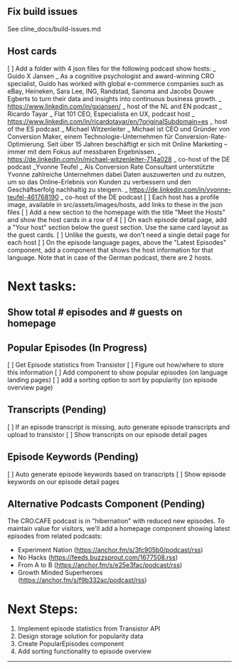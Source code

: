 ## Fix build issues

See cline_docs/build-issues.md

## Host cards

[ ] Add a folder with 4 json files for the following podcast show hosts:
_ Guido X Jansen
_ As a cognitive psychologist and award-winning CRO specialist, Guido has worked with global e-commerce companies such as eBay, Heineken, Sara Lee, ING, Randstad, Sanoma and Jacobs Douwe Egberts to turn their data and insights into continuous business growth.
_ https://www.linkedin.com/in/gxjansen/
_ host of the NL and EN podcast
_ Ricardo Tayar
_ Flat 101 CEO, Especialista en UX, podcast host
_ https://www.linkedin.com/in/ricardotayar/en/?originalSubdomain=es
_ host of the ES podcast
_ Michael Witzenleiter
_ Michael ist CEO und Gründer von Conversion Maker, einem Technologie-Unternehmen für Conversion-Rate-Optimierung. Seit über 15 Jahren beschäftigt er sich mit Online Marketing – immer mit dem Fokus auf messbaren Ergebnissen.
_ https://de.linkedin.com/in/michael-witzenleiter-714a028
_ co-host of the DE podcast
_Yvonne Teufel
_ Als Conversion Rate Consultant unterstützte Yvonne zahlreiche Unternehmen dabei Daten auszuwerten und zu nutzen, um so das Online-Erlebnis von Kunden zu verbessern und den Geschäftserfolg nachhaltig zu steigern.
_ https://de.linkedin.com/in/yvonne-teufel-461768190
_ co-host of the DE podcast
[ ] Each host has a profile image, available in src/assets/images/hosts, add links to these in the json files
[ ] Add a new section to the homepage with the title "Meet the Hosts" and show the host cards in a row of 4
[ ] On each episode detail page, add a "Your host" section below the guest section. Use the same card layout as the guest cards.
[ ] Unlike the guests, we don't need a single detail page for each host
[ ] On the episode language pages, above the "Latest Episodes" component, add a component that shows the host information for that language. Note that in case of the German podcast, there are 2 hosts.

# Next tasks:

## Show total # episodes and # guests on homepage

## Popular Episodes (In Progress)

[ ] Get Episode statistics from Transistor
[ ] Figure out how/where to store this information
[ ] Add component to show popular episodes (on language landing pages)
[ ] add a sorting option to sort by popularity (on episode overview page)

## Transcripts (Pending)

[ ] If an episode transcript is missing, auto generate episode transcripts and upload to transistor
[ ] Show transcripts on our episode detail pages

## Episode Keywords (Pending)

[ ] Auto generate episode keywords based on transcripts
[ ] Show episode keywords on our episode detail pages

## Alternative Podcasts Component (Pending)

The CRO.CAFE podcast is in "hibernation" with reduced new episodes. To maintain value for visitors, we'll add a homepage component showing latest episodes from related podcasts:

- Experiment Nation (https://anchor.fm/s/3fc905b0/podcast/rss)
- No Hacks (https://feeds.buzzsprout.com/1677508.rss)
- From A to B (https://anchor.fm/s/e25e3fac/podcast/rss)
- Growth Minded Superheroes (https://anchor.fm/s/f9b332ac/podcast/rss)

# Next Steps:

1. Implement episode statistics from Transistor API
2. Design storage solution for popularity data
3. Create PopularEpisodes component
4. Add sorting functionality to episode overview

---
